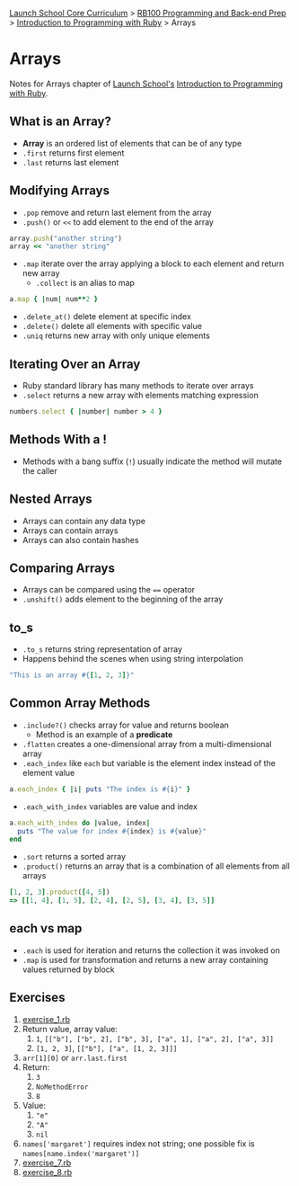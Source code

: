 [Launch School Core Curriculum][readme] >
[RB100 Programming and Back-end Prep][rb100-notes] >
[Introduction to Programming with Ruby][ruby-intro-notes] >
Arrays

# Arrays

Notes for Arrays chapter of [Launch School's][launch-school] [Introduction to Programming with Ruby][ruby-intro-book].

## What is an Array?

- **Array** is an ordered list of elements that can be of any type
- `.first` returns first element
- `.last` returns last element

## Modifying Arrays

- `.pop` remove and return last element from the array
- `.push()` or `<<` to add element to the end of the array

```ruby
array.push("another string")
array << "another string"
```

- `.map` iterate over the array applying a block to each element and return new array
  - `.collect` is an alias to map

```ruby
a.map { |num| num**2 }
```

- `.delete_at()` delete element at specific index
- `.delete()` delete all elements with specific value
- `.uniq` returns new array with only unique elements

## Iterating Over an Array

- Ruby standard library has many methods to iterate over arrays
- `.select` returns a new array with elements matching expression

```ruby
numbers.select { |number| number > 4 }
```

## Methods With a !

- Methods with a bang suffix (`!`) usually indicate the method will mutate the caller

## Nested Arrays

- Arrays can contain any data type
- Arrays can contain arrays
- Arrays can also contain hashes

## Comparing Arrays

- Arrays can be compared using the `==` operator
- `.unshift()` adds element to the beginning of the array

## to_s

- `.to_s` returns string representation of array
- Happens behind the scenes when using string interpolation

```ruby
"This is an array #{[1, 2, 3]}"
```

## Common Array Methods

- `.include?()` checks array for value and returns boolean
  - Method is an example of a **predicate**
- `.flatten` creates a one-dimensional array from a multi-dimensional array
- `.each_index` like `each` but variable is the element index instead of the element value

```ruby
a.each_index { |i| puts "The index is #{i}" }
```

- `.each_with_index` variables are value and index

```ruby
a.each_with_index do |value, index|
  puts "The value for index #{index} is #{value}"
end
```

- `.sort` returns a sorted array
- `.product()` returns an array that is a combination of all elements from all arrays

```ruby
[1, 2, 3].product([4, 5])
=> [[1, 4], [1, 5], [2, 4], [2, 5], [3, 4], [3, 5]]
```

## each vs map

- `.each` is used for iteration and returns the collection it was invoked on
- `.map` is used for transformation and returns a new array containing values returned by block

## Exercises

1. [exercise_1.rb](exercise_1.rb)
2. Return value, array value:
   1. `1`, `[["b"], ["b", 2], ["b", 3], ["a", 1], ["a", 2], ["a", 3]]`
   1. `[1, 2, 3]`, `[["b"], ["a", [1, 2, 3]]]`
3. `arr[1][0]` or `arr.last.first`
4. Return:
   1. `3`
   1. `NoMethodError`
   1. `8`
5. Value:
   1. `"e"`
   1. `"A"`
   1. `nil`
6. `names['margaret']` requires index not string; one possible fix is `names[name.index('margaret')]`
7. [exercise_7.rb](exercise_7.rb)
8. [exercise_8.rb](exercise_8.rb)

[rb100-notes]: /rb100/rb100-notes.md
[readme]: /README.md
[ruby-intro-notes]: /rb100/introduction_to_programming_with_ruby/introduction-to-programming-with-ruby-notes.md
[launch-school]: https://launchschool.com
[ruby-intro-book]: https://launchschool.com/books/ruby
